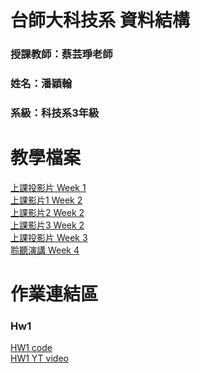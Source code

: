 # 台師大科技系 資料結構
### 授課教師：蔡芸琤老師
### 姓名：潘穎翰   
### 系級：科技系3年級  

# 教學檔案
[上課投影片 Week 1](https://docs.google.com/presentation/d/1y1ZQRs9tTKSVSmMAu1hEc6Gj_uPltpSzYILHLE6vu5I/edit#slide=id.g2ba272f3bd1_1_335)<br> 
[上課影片1 Week 2](https://youtu.be/aC-TLg_ZmgM)<br>
[上課影片2 Week 2](https://youtu.be/yLoiwbIRKAM)<br>
[上課影片3 Week 2](https://youtu.be/926M51lZ6iQ)<br>
[上課投影片 Week 3](https://docs.google.com/presentation/d/1M50bAuJGmyA6MPLjgHpvcGZ2H0LJn6SIvF6gyjpqanY/edit#slide=id.p)<br>
[聆聽演講 Week 4](https://pr.ntnu.edu.tw/ntnunews/index.php?mode=data&id=23274)<br>
# 作業連結區  
### Hw1
[HW1 code](https://github.com/PanYingHan/Data-structure/tree/main/HW1)<br>
[HW1 YT video](https://youtu.be/TTAO4_9QAD8)

